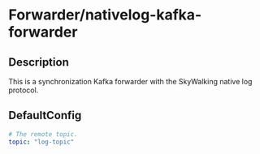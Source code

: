 # Forwarder/nativelog-kafka-forwarder
## Description
This is a synchronization Kafka forwarder with the SkyWalking native log protocol.
## DefaultConfig
```yaml
# The remote topic. 
topic: "log-topic"
```
